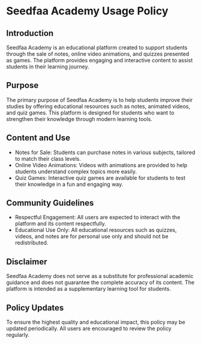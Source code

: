 # Seedfaa Academy Usage Policy
## Introduction
Seedfaa Academy is an educational platform created to support students through the sale of notes, online video animations, and quizzes presented as games. The platform provides engaging and interactive content to assist students in their learning journey.

## Purpose
The primary purpose of Seedfaa Academy is to help students improve their studies by offering educational resources such as notes, animated videos, and quiz games. This platform is designed for students who want to strengthen their knowledge through modern learning tools.

## Content and Use

* Notes for Sale: Students can purchase notes in various subjects, tailored to match their class levels.
* Online Video Animations: Videos with animations are provided to help students understand complex topics more easily.
* Quiz Games: Interactive quiz games are available for students to test their knowledge in a fun and engaging way.
## Community Guidelines

* Respectful Engagement: All users are expected to interact with the platform and its content respectfully.
* Educational Use Only: All educational resources such as quizzes, videos, and notes are for personal use only and should not be redistributed.
## Disclaimer
Seedfaa Academy does not serve as a substitute for professional academic guidance and does not guarantee the complete accuracy of its content. The platform is intended as a supplementary learning tool for students.

## Policy Updates
To ensure the highest quality and educational impact, this policy may be updated periodically. All users are encouraged to review the policy regularly.

